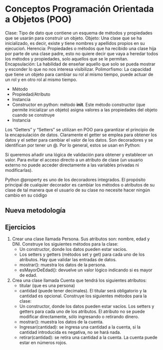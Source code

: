 # Conceptos Programación Orientada a Objetos (POO)
Clase: Tipo de dato que contiene un esquema de métodos y propiedades que se usarán para construir un objeto.
Objeto: Una clase que se ha inicializado, es decir, existe y tiene nombres y apellidos propios en su ejecucioń.
Herencia: Propiedades o métodos que ha recibido una clase hija por parte de una clase padre, esto no quiere decir que vaya a heredar todos los métodos y propiedades, solo aquellos que se le permitan.
Encapsulación: La habilidad de enseñar aquello que solo se pueda mostrar y esconder lo que no nos interesa visibilizar.
Polimorfismo: La capacidad que tiene un objeto para cambiar su rol al mismo tiempo, puede actuar de un rol y en otro rol al mismo tiempo.
* Método
* Propiedad/Atributo
* Instancia
* Constructor
  en python: método __init__. 
  Este método constructor (que permite inicializar un objeto) asigna valores a las propiedades del objeto cuando se construye
* Instancia

Los “Getters” y “Setters” se utilizan en POO para garantizar el principio de la encapsulación de datos.
Claramente el getter se emplea para obtener los datos y el setter para cambiar el valor de los datos. 
Son decoradores y se identifican por tener un @.
Por lo general, estos se usan en Python:

Si queremos añadir una lógica de validación para obtener y establecer un valor.
Para evitar el acceso directo a un atributo de clase (un usuario externo no puede acceder directamente a
las variables privadas ni modificarlas).

Python @property es uno de los decoradores integrados. El propósito principal de cualquier decorador es cambiar 
los métodos o atributos de su clase de tal manera que el usuario de su clase no necesite hacer ningún cambio en su código

## Nueva metodología

## Ejercicios
1. Crear una clase llamada Persona. Sus atributos son: nombre, edad y DNI. Construye los siguientes
métodos para la clase:
   - Un constructor, donde los datos pueden estar vacíos.
    - Los setters y getters (métodos set y get) para cada uno de los atributos. Hay que validar las entradas de
datos.
    - mostrar(): muestra los datos de la persona.
    - esMayorDeEdad(): devuelve un valor lógico indicando si es mayor de edad.
2. Crea una clase llamada Cuenta que tendrá los siguientes atributos:
    - titular (que es una persona)
    - cantidad (puede tener decimales).
El titular será obligatorio y la cantidad es opcional. Construye los siguientes métodos para la clase:
    - Un constructor, donde los datos pueden estar vacíos.
Los setters y getters para cada uno de los atributos. El atributo no se puede modificar directamente, sólo
ingresando o retirando dinero.
    - mostrar(): muestra los datos de la cuenta.
    - Ingresar(cantidad): se ingresa una cantidad a la cuenta, si la cantidad introducida es negativa, no se
hará nada.
    - retirar(cantidad): se retira una cantidad a la cuenta. La cuenta puede estar en números rojos.